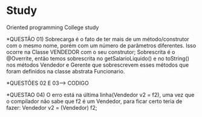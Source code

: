 # Study
Oriented programming College study

*QUESTÃO 01)
Sobrecarga é o fato de ter mais de um método/construtor com o mesmo nome, porém com um número de parâmetros diferentes. Isso ocorre na Classe VENDEDOR com o seu construtor;
Sobrescrita é o @Overrite, então temos sobrescrita no getSalarioLiquido() e no toString() nos métodos Vendedor e Gerente que sobrescrevem esses métodos que foram definidos na classe abstrata Funcionario.

*QUESTÕES 02 E 03--> CODIGO

*QUESTAO 04)
O erro está na última linha(Vendedor v2 = f2), uma vez que o compilador não sabe que f2 é um Vendedor, para ficar certo teria de fazer: Vendedor v2 = (Vendedor) f2;
